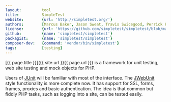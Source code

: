 ```yaml
---
layout:         tool
title:          SimpleTest
website:        {url: 'http://simpletest.org/'} 
authors:        [Marcus Baker, Jason Sweat, Travis Swicegood, Perrick Penet, Edward Z. Yang, Jens A. Koch]
license:        {url: 'https://github.com/simpletest/simpletest/blob/master/LICENSE', label: 'LGPL-2.1'} 
github:         {name: 'simpletest/simpletest'} 
packagist:      {name: 'simpletest/simpletest'}
composer-dev:   {command: 'vendor/bin/simpletest'}
tags:           [testing]
---
```


[{{ page.title }}]({{ site.url }}{{ page.url }}) is a framework for unit testing, web site testing and mock objects for PHP.

<!--more--> 

Users of [JUnit](http://www.junit.org/) will be familiar with most of the interface.
The [JWebUnit](http://jwebunit.sourceforge.net/) style functionality is more complete now.
It has support for SSL, forms, frames, proxies and basic authentication.
The idea is that common but fiddly PHP tasks, such as logging into a site, can be tested easily.

